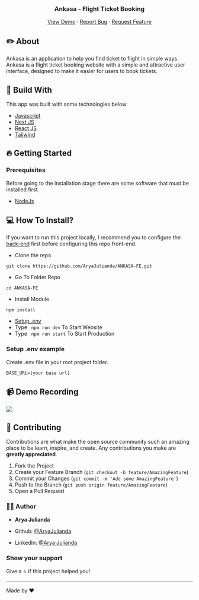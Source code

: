 <!-- <div id="top"></div> -->

<!-- PROJECT LOGO -->
<!-- <br /> -->
<div align="center">
  <h3 align="center">Ankasa - Flight Ticket Booking</h3>

  <p align="center">
    <a href="https://ankasa-next-js.vercel.app/">View Demo</a>
    ·
    <a href="https://github.com/AryaJulianda/ANKASA-FE/issues">Report Bug</a>
    ·
    <a href="https://github.com/AryaJulianda/ANKASA-FE/issues">Request Feature</a>
  </p>
</div>



<!-- ABOUT THE PROJECT -->

## ✏️ About
Ankasa is an application to help you find ticket to flight in simple ways. Ankasa is a flight ticket booking website with a simple and attractive user interface, designed to make it easier for users to book tickets.

## 🔖 Build With
This app was built with some technologies below:

- [Javascript](https://www.javascript.com/)
- [Next JS](https://nextjs.org)
- [React JS](https://react.dev)
- [Tailwind](https://tailwindcss.com)

## 🔥 Getting Started

### Prerequisites

Before going to the installation stage there are some software that must be installed first.

- [NodeJs](https://nodejs.org/en/download/)


## 💻 How To Install?

If you want to run this project locally, I recommend you to configure the [back-end](https://github.com/eanp/bookflight) first before configuring this repo front-end.

- Clone the repo

```
git clone https://github.com/AryaJulianda/ANKASA-FE.git
```

- Go To Folder Repo

```
cd ANKASA-FE
```

- Install Module

```
npm install
```

- <a href="#setup-env">Setup .env</a>
- Type ` npm run dev` To Start Website
- Type ` npm run start` To Start Production

### Setup .env example

Create .env file in your root project folder.

```
BASE_URL=[your base url]

```

## 📹 Demo Recording
![](https://github.com/AryaJulianda/ANKASA-FE/blob/main/ANKASA-DEMO.gif)

## 🍻 Contributing

Contributions are what make the open source community such an amazing place to be learn, inspire, and create. Any contributions you make are **greatly appreciated**.

1. Fork the Project
2. Create your Feature Branch (`git checkout -b feature/AmazingFeature`)
3. Commit your Changes (`git commit -m 'Add some AmazingFeature'`)
4. Push to the Branch (`git push origin feature/AmazingFeature`)
5. Open a Pull Request


### 👨‍💻 Author

* **Arya Julianda**

* Github: [@AryaJulianda](https://github.com/AryaJulianda)
* LinkedIn: [@Arya Julianda](https://www.linkedin.com/in/aryajulianda)

### Show your support

Give a ⭐️ if this project helped you!

***
Made by ❤️ 
